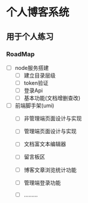 # 个人博客系统



## 用于个人练习



### RoadMap

- [ ] node服务搭建
  - [ ] 建立目录层级
  - [ ] token验证
  - [ ] 登录Api
  - [ ] 基本功能(文档增删查改)

- [ ] 前端脚手架(umi)
  - [ ] 非管理端页面设计与实现
  - [ ] 管理端页面设计与实现
  - [ ] 文档富文本编辑器
  - [ ] 留言板区
  - [ ] 博客文章浏览统计功能
  - [ ] 管理端登录功能
  - [ ] ………



